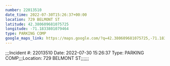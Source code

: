 ```yaml
---
number: 22013510
date_time: 2022-07-30T15:26:37+00:00
location: 729 BELMONT ST
latitude: 42.380609681075725
longitude: -71.1833801079464
type: PARKING COMP
google_maps_link: https://maps.google.com/?q=42.380609681075725,-71.1833801079464
---
```


;;;Incident #: 22013510   Date: 2022-07-30 15:26:37   Type: PARKING COMP;;;Location: 729 BELMONT ST;;;;;;
